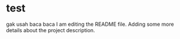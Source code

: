 # test
gak usah baca baca
I am editing the README file. Adding some more details about the project description.

